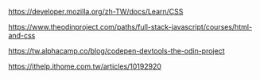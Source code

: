 https://developer.mozilla.org/zh-TW/docs/Learn/CSS

https://www.theodinproject.com/paths/full-stack-javascript/courses/html-and-css

https://tw.alphacamp.co/blog/codepen-devtools-the-odin-project

https://ithelp.ithome.com.tw/articles/10192920